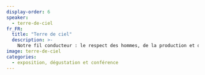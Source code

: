 ```yaml
---
display-order: 6
speaker:
  - terre-de-ciel
fr_FR:
  title: "Terre de ciel"
  description: >-
    Notre fil conducteur : le respect des hommes, de la production et des terroirs. Être au plus près et au plus vrai des thés que nous proposons : cette idée est le fruit d'une histoire et d'une expérience vécues au fil des années. Le contact direct et continu avec les producteurs locaux, la connaissance approfondie du mode d'élaboration et des terroirs, la participation à la fabrication de nos thés sont les bases de notre travail. C’est ce que nous partagerons pendant ces journées, cheminant à la découverte de nos thés, de nos images, de notre histoire.
image: terre-de-ciel
categories:
  - exposition, dégustation et conférence
---
```

